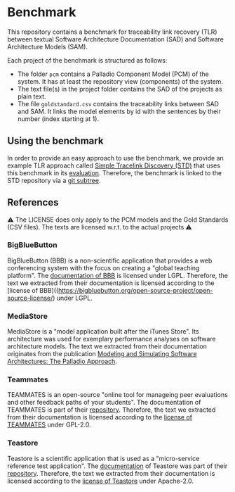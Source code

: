 # Benchmark
This repository contains a benchmark for traceability link recovery (TLR) between textual Software Architecture Documentation (SAD) and Software Architecture Models (SAM).

Each project of the benchmark is structured as follows:

* The folder `pcm` contains a Palladio Component Model (PCM) of the system. It has at least the repository view (components) of the system.
* The text file(s) in the project folder contains the SAD of the projects as plain text.
* The file `goldstandard.csv` contains the traceability links between SAD and SAM. It links the model elements by id with the sentences by their number (index starting at 1).

## Using the benchmark
In order to provide an easy approach to use the benchmark, we provide an example TLR approach called [Simple Tracelink Discovery (STD)](https://github.com/ArDoCo/SimpleTracelinkDiscovery/) that uses this benchmark in its [evaluation](https://github.com/ArDoCo/SimpleTracelinkDiscovery/tree/main/src/test/java/io/github/ardoco/simpletracelinkdiscovery/eval).
Therefore, the benchmark is linked to the STD repository via a [git subtree](https://github.com/ArDoCo/SimpleTracelinkDiscovery/tree/main/src/test/resources/benchmark).

## References
:warning: The LICENSE does only apply to the PCM models and the Gold Standards (CSV files). The texts are licensed w.r.t. to the actual projects :warning:

### BigBlueButton
BigBlueButton (BBB) is a non-scientific application that provides a web conferencing system with the focus on creating a "global teaching platform".
The [documentation of BBB](https://docs.bigbluebutton.org/2.4/architecture.html) is licensed under LGPL.
Therefore, the text we extracted from their documentation is licensed according to the [license of BBB]((https://bigbluebutton.org/open-source-project/open-source-license/) under LGPL.

### MediaStore
MediaStore is a "model application built after the iTunes Store".
Its architecture was used for exemplary performance analyses on software architecture models.
The text we extracted from their documentation originates from the publication [Modeling and Simulating Software Architectures: The Palladio Approach](https://books.google.de/books?id=g6BSDQAAQBAJ).

### Teammates
TEAMMATES is an open-source "online tool for manageing peer evaluations and other feedback paths of your students".
The documentation of TEAMMATES is part of their [repository](https://github.com/TEAMMATES/teammates).
Therefore, the text we extracted from their documentation is licensed according to the [license of TEAMMATES](https://github.com/TEAMMATES/teammates/blob/master/LICENSE) under GPL-2.0.

### Teastore
Teastore is a scientific application that is used as a "micro-service reference test application".
The [documentation](https://web.archive.org/web/20201102180945/https://github.com/DescartesResearch/teastore/wiki/Services) of Teastore was part of their [repository](https://github.com/DescartesResearch/teastore).
Therefore, the text we extracted from their documentation is licensed according to the [license of Teastore](https://github.com/DescartesResearch/TeaStore/blob/master/README.md) under Apache-2.0.
